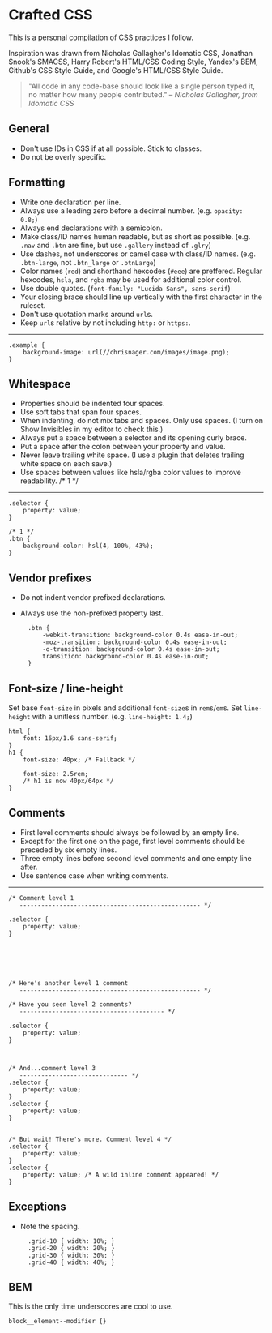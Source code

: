 Crafted CSS
===========

This is a personal compilation of CSS practices I follow.

Inspiration was drawn from Nicholas Gallagher's Idomatic CSS, Jonathan Snook's SMACSS, Harry Robert's HTML/CSS Coding Style, Yandex's BEM, Github's CSS Style Guide, and Google's HTML/CSS Style Guide.

> "All code in any code-base should look like a single person typed it, no matter how many people contributed."
– _Nicholas Gallagher, from Idomatic CSS_



General
-------

- Don't use IDs in CSS if at all possible. Stick to classes.
- Do not be overly specific.



Formatting
----------

- Write one declaration per line.
- Always use a leading zero before a decimal number. (e.g. `opacity: 0.8;`)
- Always end declarations with a semicolon.
- Make class/ID names human readable, but as short as possible. (e.g. `.nav` and `.btn` are fine, but use `.gallery` instead of `.glry`)
- Use dashes, not underscores or camel case with class/ID names. (e.g. `.btn-large`, not `.btn_large` or `.btnLarge`)
- Color names (`red`) and shorthand hexcodes (`#eee`) are preffered. Regular hexcodes, `hsla`, and `rgba` may be used for additional color control.
- Use double quotes. (`font-family: "Lucida Sans", sans-serif`)
- Your closing brace should line up vertically with the first character in the ruleset.
- Don't use quotation marks around `url`s.
- Keep `url`s relative by not including `http:` or `https:`.

---

    .example {
        background-image: url(//chrisnager.com/images/image.png);
    }



Whitespace
----------

- Properties should be indented four spaces.
- Use soft tabs that span four spaces.
- When indenting, do not mix tabs and spaces. Only use spaces. (I turn on Show Invisibles in my editor to check this.)
- Always put a space between a selector and its opening curly brace.
- Put a space after the colon between your property and value.
- Never leave trailing white space. (I use a plugin that deletes trailing white space on each save.)
- Use spaces between values like hsla/rgba color values to improve readability. /* 1 */

---

    .selector {
        property: value;
    }
    
    /* 1 */
    .btn {
        background-color: hsl(4, 100%, 43%);
    }



Vendor prefixes
---------------

- Do not indent vendor prefixed declarations.
- Always use the non-prefixed property last.

        .btn {
            -webkit-transition: background-color 0.4s ease-in-out;
            -moz-transition: background-color 0.4s ease-in-out;
            -o-transition: background-color 0.4s ease-in-out;
            transition: background-color 0.4s ease-in-out;
        }



Font-size / line-height
-----------------------

Set base `font-size` in pixels and additional `font-size`s in `rem`s/`em`s.
Set `line-height` with a unitless number. (e.g. `line-height: 1.4;`)

    html {
        font: 16px/1.6 sans-serif;
    }
    h1 {
        font-size: 40px; /* Fallback */

        font-size: 2.5rem;
        /* h1 is now 40px/64px */
    }



Comments
--------

- First level comments should always be followed by an empty line.
- Except for the first one on the page, first level comments should be preceded by six empty lines.
- Three empty lines before second level comments and one empty line after.
- Use sentence case when writing comments.

---

    /* Comment level 1
       -------------------------------------------------- */
    
    .selector {
        property: value;
    }
    
    
    
    
    
    
    /* Here's another level 1 comment
       -------------------------------------------------- */
    
    /* Have you seen level 2 comments?
       ---------------------------------------- */
    
    .selector {
        property: value;
    }
    
    
    
    /* And...comment level 3
       ------------------------------ */
    .selector {
        property: value;
    }
    .selector {
        property: value;
    }
    
    
    /* But wait! There's more. Comment level 4 */
    .selector {
        property: value;
    }
    .selector {
        property: value; /* A wild inline comment appeared! */
    }



Exceptions
----------

- Note the spacing.

        .grid-10 { width: 10%; }
        .grid-20 { width: 20%; }
        .grid-30 { width: 30%; }
        .grid-40 { width: 40%; }



BEM
---

This is the only time underscores are cool to use.

`block__element--modifier {}`
